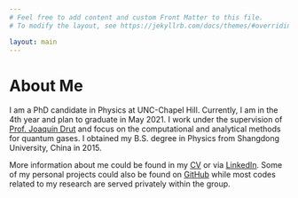 ```yaml
---
# Feel free to add content and custom Front Matter to this file.
# To modify the layout, see https://jekyllrb.com/docs/themes/#overriding-theme-defaults

layout: main
---
```

# About Me

I am a PhD candidate in Physics at UNC-Chapel Hill. Currently, I am in the 4th year and plan to graduate in May 2021. I work under the supervision of [Prof. Joaquin Drut](https://users.physics.unc.edu/~drut/public_html_UNC/) and focus on the computational and analytical methods for quantum gases. I obtained my B.S. degree in Physics from Shangdong University, China in 2015.

More information about me could be found in my [CV](CV/Yaqi-Hou-CV.pdf) or via [LinkedIn](https://www.linkedin.com/in/yaqi-hou/). Some of my personal projects could also be found on [GitHub](https://github.com/yaqihou) while most codes related to my research are served privately within the group.



